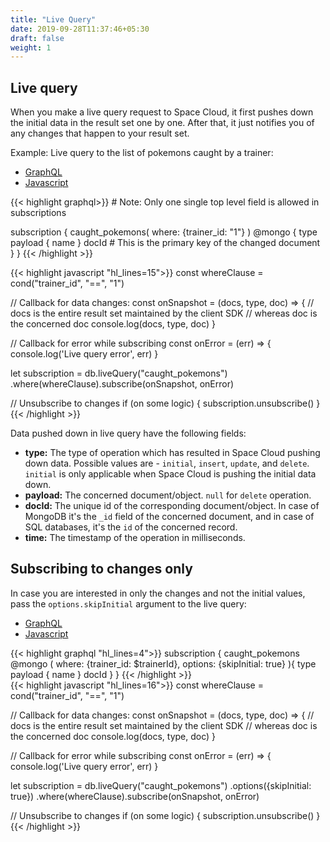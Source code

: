 ```yaml
---
title: "Live Query"
date: 2019-09-28T11:37:46+05:30
draft: false
weight: 1
---
```



## Live query
When you make a live query request to Space Cloud, it first pushes down the initial data in the result set one by one.  After that, it just notifies you of any changes that happen to your result set.

Example: Live query to the list of pokemons caught by a trainer:

<div class="row tabs-wrapper">
  <div class="col s12" style="padding:0">
    <ul class="tabs">
      <li class="tab col s2"><a class="active" href="#live-query-graphql">GraphQL</a></li>
      <li class="tab col s2"><a href="#live-query-js">Javascript</a></li>
    </ul>
  </div>
  <div id="live-query-graphql" class="col s12" style="padding:0">
{{< highlight graphql>}}
# Note: Only one single top level field is allowed in subscriptions

subscription {
  caught_pokemons(
    where: {trainer_id: "1"}
  ) @mongo {
    type
    payload {
      name
    }
    docId # This is the primary key of the changed document 
  }
}
{{< /highlight >}}   
  </div>
  <div id="live-query-js" class="col s12" style="padding:0">
{{< highlight javascript "hl_lines=15">}}
const whereClause = cond("trainer_id", "==", "1")

// Callback for data changes:
const onSnapshot  = (docs, type, doc) => {
   // docs is the entire result set maintained by the client SDK
   // whereas doc is the concerned doc
   console.log(docs, type, doc)
}

// Callback for error while subscribing
const onError = (err) => {
   console.log('Live query error', err)
}

let subscription = db.liveQuery("caught_pokemons")
  .where(whereClause).subscribe(onSnapshot, onError)

// Unsubscribe to changes
if (on some logic) {
  subscription.unsubscribe()
}
{{< /highlight >}}  
  </div>
</div>

Data pushed down in live query have the following fields: 

- **type:** The type of operation which has resulted in Space Cloud pushing down data. Possible values are - `initial`, `insert`, `update`, and `delete`. `initial` is only applicable when Space Cloud is pushing the initial data down.
- **payload:** The concerned document/object. `null` for `delete` operation.
- **docId:** The unique id of the corresponding document/object. In case of MongoDB it's the `_id` field of the concerned document, and in case of SQL databases, it's the `id` of the concerned record.
- **time:** The timestamp of the operation in milliseconds.

## Subscribing to changes only
In case you are interested in only the changes and not the initial values, pass the `options.skipInitial` argument to the live query:

<div class="row tabs-wrapper">
  <div class="col s12" style="padding:0">
    <ul class="tabs">
      <li class="tab col s2"><a class="active" href="#live-query-skip-initial-graphql">GraphQL</a></li>
      <li class="tab col s2"><a href="#live-query-skip-initial-js">Javascript</a></li>
    </ul>
  </div>
  <div id="live-query-skip-initial-graphql" class="col s12" style="padding:0">
{{< highlight graphql "hl_lines=4">}}
subscription {
  caught_pokemons @mongo (
    where: {trainer_id: $trainerId},
    options: {skipInitial: true}
  ){
    type
    payload {
      name
    }
    docId
  }
}
{{< /highlight >}}   
  </div>
  <div id="live-query-skip-initial-js" class="col s12" style="padding:0">
{{< highlight javascript "hl_lines=16">}}
const whereClause = cond("trainer_id", "==", "1")

// Callback for data changes:
const onSnapshot  = (docs, type, doc) => {
   // docs is the entire result set maintained by the client SDK
   // whereas doc is the concerned doc
   console.log(docs, type, doc)
}

// Callback for error while subscribing
const onError = (err) => {
   console.log('Live query error', err)
}

let subscription = db.liveQuery("caught_pokemons")
  .options({skipInitial: true})
  .where(whereClause).subscribe(onSnapshot, onError)

// Unsubscribe to changes
if (on some logic) {
  subscription.unsubscribe()
}
{{< /highlight >}}  
  </div>
</div>